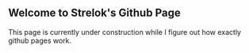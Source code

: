 ## Welcome to Strelok's Github Page

This page is currently under construction while I figure out how exactly github pages work.
